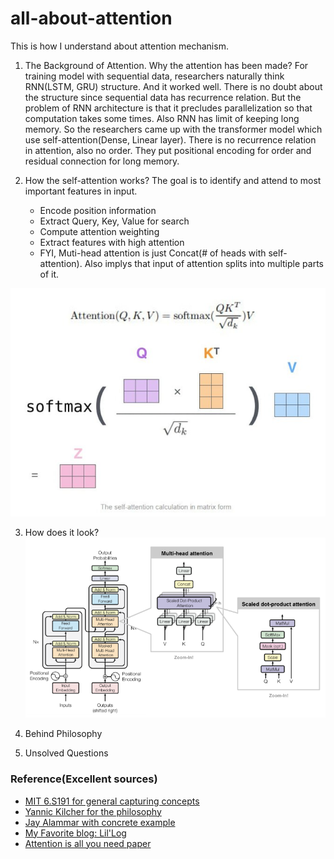 # all-about-attention

This is how I understand about attention mechanism.

1. The Background of Attention. Why the attention has been made?
   For training model with sequential data, researchers naturally think RNN(LSTM, GRU) structure. And it worked well. There is no doubt about the structure since sequential data has recurrence relation. But the problem of RNN architecture is that it precludes parallelization so that computation takes some times. Also RNN has limit of keeping long memory. So the researchers came up with the transformer model which use self-attention(Dense, Linear layer). There is no recurrence relation in attention, also no order. They put positional encoding for order and residual connection for long memory. 

2. How the self-attention works?
   The goal is to identify and attend to most important features in input.
   - Encode position information
   - Extract Query, Key, Value for search
   - Compute attention weighting
   - Extract features with high attention
   - FYI, Muti-head attention is just Concat(# of heads with self-attention). Also implys that input of attention splits into multiple parts of it.

![Attention score](https://raw.githubusercontent.com/delphinH/all-about-attention/main/attention_score.jpg)


3. How does it look?
![Transformer Architecture](https://raw.githubusercontent.com/delphinH/all-about-attention/main/transformer_arch.PNG)

4. Behind Philosophy

5. Unsolved Questions

### Reference(Excellent sources)

* [MIT 6.S191 for general capturing concepts](https://youtu.be/ySEx_Bqxvvo)
* [Yannic Kilcher for the philosophy](https://youtu.be/TrdevFK_am4)
* [Jay Alammar with concrete example](https://jalammar.github.io/illustrated-transformer/)
* [My Favorite blog: Lil'Log](https://lilianweng.github.io/posts/2018-06-24-attention/)
* [Attention is all you need paper](https://arxiv.org/abs/1706.03762)